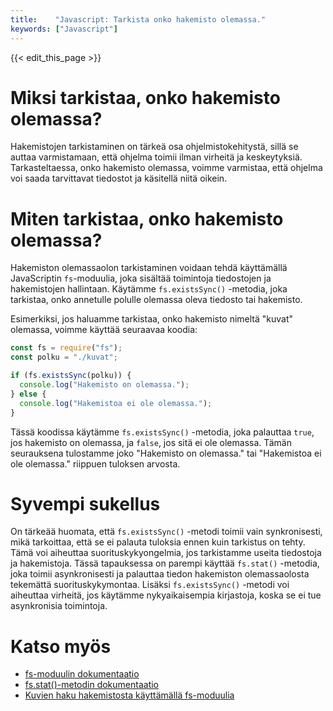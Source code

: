 ```yaml
---
title:    "Javascript: Tarkista onko hakemisto olemassa."
keywords: ["Javascript"]
---
```


{{< edit_this_page >}}

# Miksi tarkistaa, onko hakemisto olemassa?

Hakemistojen tarkistaminen on tärkeä osa ohjelmistokehitystä, sillä se auttaa varmistamaan, että ohjelma toimii ilman virheitä ja keskeytyksiä. Tarkasteltaessa, onko hakemisto olemassa, voimme varmistaa, että ohjelma voi saada tarvittavat tiedostot ja käsitellä niitä oikein.

# Miten tarkistaa, onko hakemisto olemassa?

Hakemiston olemassaolon tarkistaminen voidaan tehdä käyttämällä JavaScriptin `fs`-moduulia, joka sisältää toimintoja tiedostojen ja hakemistojen hallintaan. Käytämme `fs.existsSync()` -metodia, joka tarkistaa, onko annetulle polulle olemassa oleva tiedosto tai hakemisto.

Esimerkiksi, jos haluamme tarkistaa, onko hakemisto nimeltä "kuvat" olemassa, voimme käyttää seuraavaa koodia:

```Javascript
const fs = require("fs");
const polku = "./kuvat";

if (fs.existsSync(polku)) {
  console.log("Hakemisto on olemassa.");
} else {
  console.log("Hakemistoa ei ole olemassa.");
}
```

Tässä koodissa käytämme `fs.existsSync()` -metodia, joka palauttaa `true`, jos hakemisto on olemassa, ja `false`, jos sitä ei ole olemassa. Tämän seurauksena tulostamme joko "Hakemisto on olemassa." tai "Hakemistoa ei ole olemassa." riippuen tuloksen arvosta.

# Syvempi sukellus

On tärkeää huomata, että `fs.existsSync()` -metodi toimii vain synkronisesti, mikä tarkoittaa, että se ei palauta tuloksia ennen kuin tarkistus on tehty. Tämä voi aiheuttaa suorituskykyongelmia, jos tarkistamme useita tiedostoja ja hakemistoja. Tässä tapauksessa on parempi käyttää `fs.stat()` -metodia, joka toimii asynkronisesti ja palauttaa tiedon hakemiston olemassaolosta tekemättä suorituskykymontaa. Lisäksi `fs.existsSync()` -metodi voi aiheuttaa virheitä, jos käytämme nykyaikaisempia kirjastoja, koska se ei tue asynkronisia toimintoja.

# Katso myös

- [fs-moduulin dokumentaatio](https://nodejs.org/api/fs.html)
- [fs.stat()-metodin dokumentaatio](https://nodejs.org/api/fs.html#fs_fs_stat_path_options_callback)
- [Kuvien haku hakemistosta käyttämällä fs-moduulia](https://www.javascripttutorial.net/node-js/node-js-read-files-in-directory/)